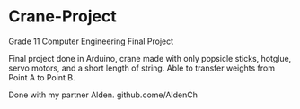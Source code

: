 # Crane-Project
Grade 11 Computer Engineering Final Project

Final project done in Arduino, crane made with only popsicle sticks, hotglue, servo motors, and a short length of string. Able to transfer weights from Point A to Point B.

Done with my partner Alden. github.come/AldenCh
